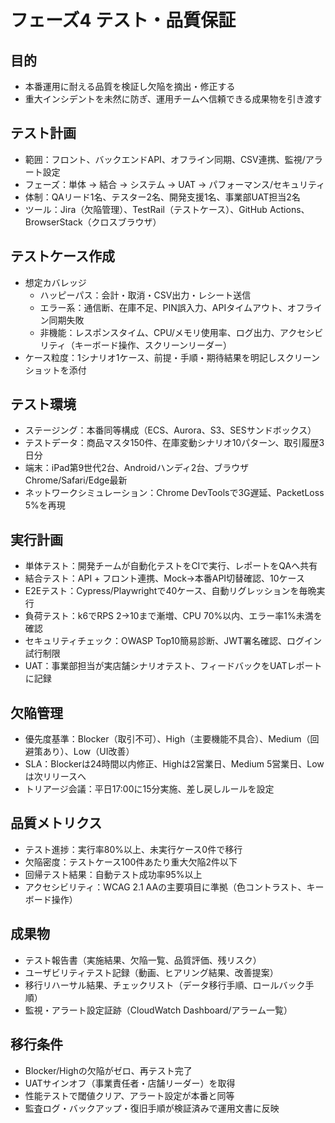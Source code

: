 ﻿# フェーズ4 テスト・品質保証

## 目的
- 本番運用に耐える品質を検証し欠陥を摘出・修正する
- 重大インシデントを未然に防ぎ、運用チームへ信頼できる成果物を引き渡す

## テスト計画
- 範囲：フロント、バックエンドAPI、オフライン同期、CSV連携、監視/アラート設定
- フェーズ：単体 → 結合 → システム → UAT → パフォーマンス/セキュリティ
- 体制：QAリード1名、テスター2名、開発支援1名、事業部UAT担当2名
- ツール：Jira（欠陥管理）、TestRail（テストケース）、GitHub Actions、BrowserStack（クロスブラウザ）

## テストケース作成
- 想定カバレッジ
  - ハッピーパス：会計・取消・CSV出力・レシート送信
  - エラー系：通信断、在庫不足、PIN誤入力、APIタイムアウト、オフライン同期失敗
  - 非機能：レスポンスタイム、CPU/メモリ使用率、ログ出力、アクセシビリティ（キーボード操作、スクリーンリーダー）
- ケース粒度：1シナリオ1ケース、前提・手順・期待結果を明記しスクリーンショットを添付

## テスト環境
- ステージング：本番同等構成（ECS、Aurora、S3、SESサンドボックス）
- テストデータ：商品マスタ150件、在庫変動シナリオ10パターン、取引履歴3日分
- 端末：iPad第9世代2台、Androidハンディ2台、ブラウザChrome/Safari/Edge最新
- ネットワークシミュレーション：Chrome DevToolsで3G遅延、PacketLoss 5%を再現

## 実行計画
- 単体テスト：開発チームが自動化テストをCIで実行、レポートをQAへ共有
- 結合テスト：API + フロント連携、Mock→本番API切替確認、10ケース
- E2Eテスト：Cypress/Playwrightで40ケース、自動リグレッションを毎晩実行
- 負荷テスト：k6でRPS 2→10まで漸増、CPU 70%以内、エラー率1%未満を確認
- セキュリティチェック：OWASP Top10簡易診断、JWT署名確認、ログイン試行制限
- UAT：事業部担当が実店舗シナリオテスト、フィードバックをUATレポートに記録

## 欠陥管理
- 優先度基準：Blocker（取引不可）、High（主要機能不具合）、Medium（回避策あり）、Low（UI改善）
- SLA：Blockerは24時間以内修正、Highは2営業日、Medium 5営業日、Lowは次リリースへ
- トリアージ会議：平日17:00に15分実施、差し戻しルールを設定

## 品質メトリクス
- テスト進捗：実行率80%以上、未実行ケース0件で移行
- 欠陥密度：テストケース100件あたり重大欠陥2件以下
- 回帰テスト結果：自動テスト成功率95%以上
- アクセシビリティ：WCAG 2.1 AAの主要項目に準拠（色コントラスト、キーボード操作）

## 成果物
- テスト報告書（実施結果、欠陥一覧、品質評価、残リスク）
- ユーザビリティテスト記録（動画、ヒアリング結果、改善提案）
- 移行リハーサル結果、チェックリスト（データ移行手順、ロールバック手順）
- 監視・アラート設定証跡（CloudWatch Dashboard/アラーム一覧）

## 移行条件
- Blocker/Highの欠陥がゼロ、再テスト完了
- UATサインオフ（事業責任者・店舗リーダー）を取得
- 性能テストで閾値クリア、アラート設定が本番と同等
- 監査ログ・バックアップ・復旧手順が検証済みで運用文書に反映
